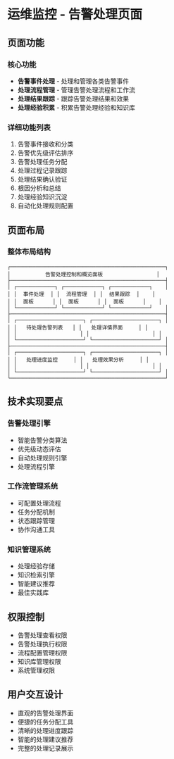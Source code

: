# 运维监控 - 告警处理页面

## 页面功能

### 核心功能
- **告警事件处理** - 处理和管理各类告警事件
- **处理流程管理** - 管理告警处理流程和工作流
- **处理结果跟踪** - 跟踪告警处理结果和效果
- **处理经验积累** - 积累告警处理经验和知识库

### 详细功能列表
1. 告警事件接收和分类
2. 告警优先级评估排序
3. 告警处理任务分配
4. 处理过程记录跟踪
5. 处理结果确认验证
6. 根因分析和总结
7. 处理经验知识沉淀
8. 自动化处理规则配置

## 页面布局

### 整体布局结构
```
┌─────────────────────────────────────────────────┐
│           告警处理控制和概览面板                 │
├─────────────────────────────────────────────────┤
│ ┌────────────┐ ┌────────────┐ ┌────────────┐    │
│ │  事件处理  │ │  流程管理  │ │  结果跟踪  │    │
│ │  面板      │ │  面板      │ │  面板      │    │
│ └────────────┘ └────────────┘ └────────────┘    │
├─────────────────────────────────────────────────┤
│ ┌─────────────────────┐ ┌─────────────────────┐ │
│ │   待处理告警列表   │ │   处理详情界面     │ │
│ │                    │ │                    │ │
│ └─────────────────────┘ └─────────────────────┘ │
├─────────────────────────────────────────────────┤
│ ┌─────────────────────┐ ┌─────────────────────┐ │
│ │   处理进度监控     │ │   处理效果分析     │ │
│ │                    │ │                    │ │
│ └─────────────────────┘ └─────────────────────┘ │
└─────────────────────────────────────────────────┘
```

## 技术实现要点

### 告警处理引擎
- 智能告警分类算法
- 优先级动态评估
- 自动处理规则引擎
- 处理流程引擎

### 工作流管理系统
- 可配置处理流程
- 任务分配机制
- 状态跟踪管理
- 协作沟通工具

### 知识管理系统
- 处理经验存储
- 知识检索引擎
- 智能建议推荐
- 最佳实践库

## 权限控制
- 告警处理查看权限
- 告警处理执行权限
- 流程配置管理权限
- 知识库管理权限
- 系统管理权限

## 用户交互设计
- 直观的告警处理界面
- 便捷的任务分配工具
- 清晰的处理进度跟踪
- 智能的处理建议推荐
- 完整的处理记录展示